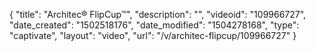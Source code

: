 {
    "title": "Architec&reg; FlipCup&trade;",
    "description": "",
    "videoid": "109966727",
    "date_created": "1502518176",
    "date_modified": "1504278168",
    "type": "captivate",
    "layout": "video",
    "url": "\/v\/architec-flipcup\/109966727"
}